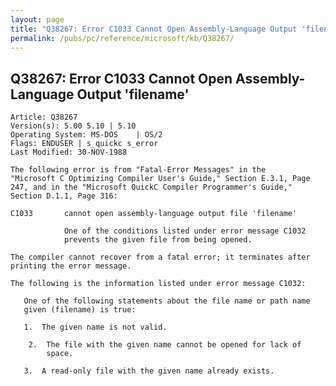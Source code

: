 ```yaml
---
layout: page
title: "Q38267: Error C1033 Cannot Open Assembly-Language Output 'filename'"
permalink: /pubs/pc/reference/microsoft/kb/Q38267/
---
```


## Q38267: Error C1033 Cannot Open Assembly-Language Output 'filename'

	Article: Q38267
	Version(s): 5.00 5.10 | 5.10
	Operating System: MS-DOS    | OS/2
	Flags: ENDUSER | s_quickc s_error
	Last Modified: 30-NOV-1988
	
	The following error is from "Fatal-Error Messages" in the
	"Microsoft C Optimizing Compiler User's Guide," Section E.3.1, Page
	247, and in the "Microsoft QuickC Compiler Programmer's Guide,"
	Section D.1.1, Page 316:
	
	C1033       cannot open assembly-language output file 'filename'
	
	            One of the conditions listed under error message C1032
	            prevents the given file from being opened.
	
	The compiler cannot recover from a fatal error; it terminates after
	printing the error message.
	
	The following is the information listed under error message C1032:
	
	   One of the following statements about the file name or path name
	   given (filename) is true:
	
	   1.  The given name is not valid.
	
	    2.  The file with the given name cannot be opened for lack of
	        space.
	
	   3.  A read-only file with the given name already exists.
